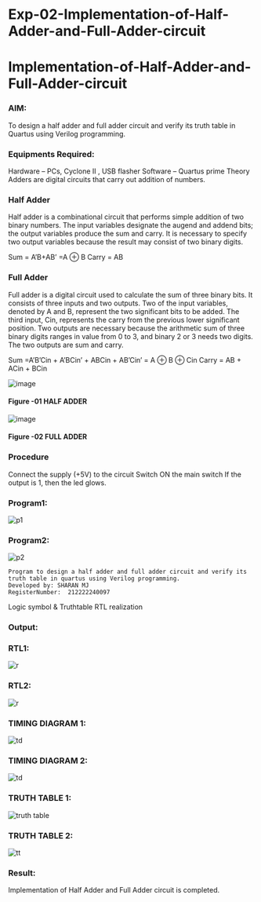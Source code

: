 # Exp-02-Implementation-of-Half-Adder-and-Full-Adder-circuit

# Implementation-of-Half-Adder-and-Full-Adder-circuit
### AIM:
To design a half adder and full adder circuit and verify its truth table in Quartus using Verilog programming.

### Equipments Required:
Hardware – PCs, Cyclone II , USB flasher
Software – Quartus prime
Theory
Adders are digital circuits that carry out addition of numbers.

### Half Adder
Half adder is a combinational circuit that performs simple addition of two binary numbers. The input variables designate the augend and addend bits; the output variables produce the sum and carry. It is necessary to specify two output variables because the result may consist of two binary digits.

Sum = A’B+AB’ =A ⊕ B Carry = AB

### Full Adder
Full adder is a digital circuit used to calculate the sum of three binary bits. It consists of three inputs and two outputs. Two of the input variables, denoted by A and B, represent the two significant bits to be added. The third input, Cin, represents the carry from the previous lower significant position. Two outputs are necessary because the arithmetic sum of three binary digits ranges in value from 0 to 3, and binary 2 or 3 needs two digits. The two outputs are sum and carry.

Sum =A’B’Cin + A’BCin’ + ABCin + AB’Cin’ = A ⊕ B ⊕ Cin Carry = AB + ACin + BCin

 ![image](https://user-images.githubusercontent.com/36288975/163552156-a13e5a56-c638-4110-97d9-8896907c8d25.png)

#### Figure -01 HALF ADDER 


![image](https://user-images.githubusercontent.com/36288975/163552057-b3547877-6d07-45b4-b7e0-bcfebfad9e1d.png)

#### Figure -02 FULL ADDER 

### Procedure

Connect the supply (+5V) to the circuit
Switch ON the main switch
If the output is 1, then the led glows.

### Program1:
![p1](https://github.com/Yamunaasri/Exp-02-Implementation-of-Half-Adder-and-Full-Adder-circuit/blob/main/program.png)
### Program2:
![p2](https://github.com/Yamunaasri/Exp-02-Implementation-of-Half-Adder-and-Full-Adder-circuit/blob/main/pro.png)
```
Program to design a half adder and full adder circuit and verify its truth table in quartus using Verilog programming.
Developed by: SHARAN MJ 
RegisterNumber:  212222240097
```
Logic symbol & Truthtable
RTL realization
### Output:
### RTL1:
![r](https://github.com/Yamunaasri/Exp-02-Implementation-of-Half-Adder-and-Full-Adder-circuit/blob/main/RTLimage.png)
### RTL2:
![r](https://github.com/Yamunaasri/Exp-02-Implementation-of-Half-Adder-and-Full-Adder-circuit/blob/main/rtl.png)
### TIMING DIAGRAM 1:
![td](https://github.com/Yamunaasri/Exp-02-Implementation-of-Half-Adder-and-Full-Adder-circuit/blob/main/timingdiagram.png)
### TIMING DIAGRAM 2:
![td](https://github.com/Yamunaasri/Exp-02-Implementation-of-Half-Adder-and-Full-Adder-circuit/blob/main/td.png)
### TRUTH TABLE 1:
![truth table](https://github.com/Yamunaasri/Exp-02-Implementation-of-Half-Adder-and-Full-Adder-circuit/blob/main/Truthtable.png)
### TRUTH TABLE 2:
![tt](https://github.com/Yamunaasri/Exp-02-Implementation-of-Half-Adder-and-Full-Adder-circuit/blob/main/tt.png)
### Result:
Implementation of Half Adder and Full Adder circuit is completed.

